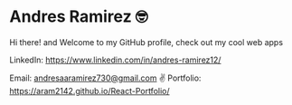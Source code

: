 # Andres Ramirez 🤓

Hi there! and Welcome to my GitHub profile, check out my cool web apps

LinkedIn: https://www.linkedin.com/in/andres-ramirez12/

Email: andresaaramirez730@gmail.com
✌ 
Portfolio: https://aram2142.github.io/React-Portfolio/
